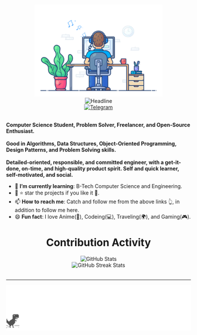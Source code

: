 <div>
    <div align=center>
        <img src="https://github.com/Althafmu/althafmu/blob/main/hh.gif" alt="GitHub Coder Cat" height="250" width=350>
    </div>
    <div align=center>
        <img src="https://readme-typing-svg.herokuapp.com?color=%236FDA44&size=32&center=true&vCenter=true&width=600&height=50&lines=Hi+there+I'm+ALTHAF+%F0%9F%91%8B;Computer+Science+Student;Problem+Solver;Open-Source+Enthusiast" alt="Headline" />
    </div>
    <div align=center>
        <a href="https://www.linkedin.com/in/althaf-hussain-a9926b257/" alt="LinkedIn" /></a>
        <a href=""><img src="" alt="Telegram" /></a>
    </div>
    <div align=left>
        <br>
        <p>
            <strong>
                Computer Science Student, Problem Solver, Freelancer, and Open-Source Enthusiast.<br><br>
                Good in Algorithms, Data Structures, Object-Oriented Programming, Design Patterns, and Problem Solving skills.<br><br>
                Detailed-oriented, responsible, and committed engineer, with a get-it-done, on-time, and high-quality product spirit. Self and quick learner, self-motivated, and social.
            </strong>
        </p>
        <ul>
            <li>🌱 <b>I’m currently learning</b>: B-Tech Computer Science and Engineering.</li>
            <li>🎯 ⭐️ star the projects if you like it 🤩.</li>
            <li>📫 <b>How to reach me</b>: Catch and follow me from the above links 👆, in addition to follow me here.</li>
            <li>😄 <b>Fun fact</b>: I love Anime(🚗), Codeing(💻), Traveling(🌍), and Gaming(🎮).</li>
        </ul>
 </div>
    <div align=center>
        <h1>Contribution Activity</h1>
        <img src="https://github-readme-stats.vercel.app/api?username=althafmu&title_color=6FDA44&text_color=FFFFFF&show_icons=true&icon_color=6FDA44&include_all_commits=true&count_private=true&theme=dark" alt="GitHub Stats" height="200" />
        <br>
        <!--
        <img src="https://github-readme-stats.vercel.app/api/top-langs?username=ahmedfathydev&layout=compact&title_color=6FDA44&text_color=FFFFFF&theme=dark" alt="GitHub Most Used Languages" height="200" />
        <br>
        -->
        <img src="https://github-readme-streak-stats.herokuapp.com/?user=althafmu&theme=dark&date_format=j%20M%5B%20Y%5D&currStreakLabel=6FDA44&fire=6FDA44&ring=6FDA44" alt="GitHub Streak Stats" height="200" />
        <br>
        <br>
    </div>
</div>

------
  
<!-- Grid Snake -->
<p align="center">
  <img  src="https://github.com/Althafmu/althafmu/blob/main/screenshot.gif"
    alt="example" />
</p>

<!---
althafmu/althafmu is a ✨ special ✨ repository because its `README.md` (this file) appears on your GitHub profile.
You can click the Preview link to take a look at your changes.
--->

